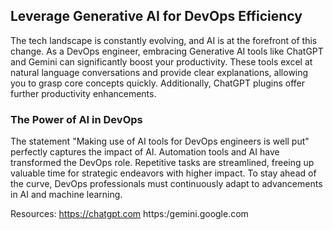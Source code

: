 ## Leverage Generative AI for DevOps Efficiency
The tech landscape is constantly evolving, and AI is at the forefront of this change. As a DevOps engineer, embracing Generative AI tools like ChatGPT and Gemini can significantly boost your productivity. These tools excel at natural language conversations and provide clear explanations, allowing you to grasp core concepts quickly. Additionally, ChatGPT plugins offer further productivity enhancements.

### The Power of AI in DevOps
The statement "Making use of AI tools for DevOps engineers is well put" perfectly captures the impact of AI. Automation tools and AI have transformed the DevOps role. Repetitive tasks are streamlined, freeing up valuable time for strategic endeavors with higher impact. To stay ahead of the curve, DevOps professionals must continuously adapt to advancements in AI and machine learning.

Resources:
https://chatgpt.com
https:/gemini.google.com
